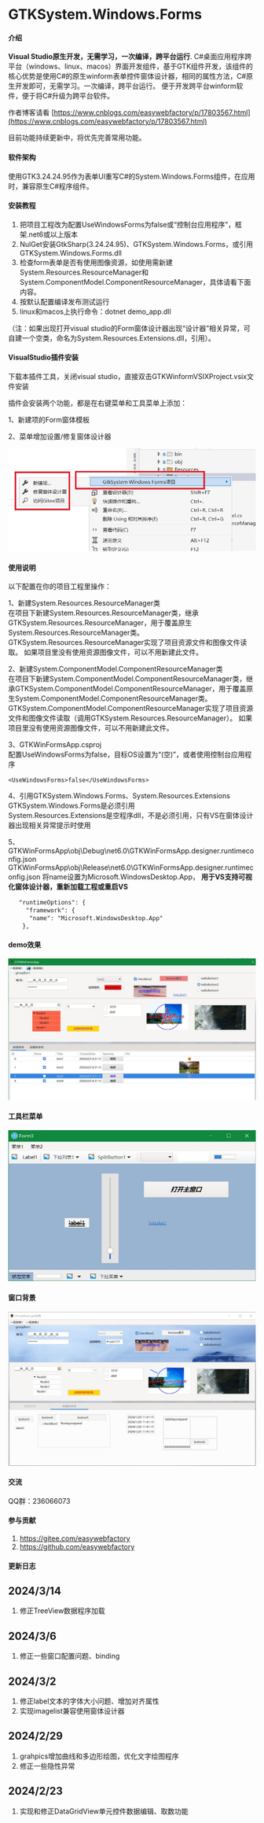 # GTKSystem.Windows.Forms

#### 介绍
**Visual Studio原生开发，无需学习，一次编译，跨平台运行**.
C#桌面应用程序跨平台（windows、linux、macos）界面开发组件，基于GTK组件开发，该组件的核心优势是使用C#的原生winform表单控件窗体设计器，相同的属性方法，C#原生开发即可，无需学习。一次编译，跨平台运行。
便于开发跨平台winform软件，便于将C#升级为跨平台软件。

作者博客请看 [https://www.cnblogs.com/easywebfactory/p/17803567.html](https://www.cnblogs.com/easywebfactory/p/17803567.html)

目前功能持续更新中，将优先完善常用功能。

#### 软件架构

使用GTK3.24.24.95作为表单UI重写C#的System.Windows.Forms组件，在应用时，兼容原生C#程序组件。

#### 安装教程
1.  把项目工程改为配置UseWindowsForms为false或“控制台应用程序”，框架.net6或以上版本
2.  NulGet安装GtkSharp(3.24.24.95)、GTKSystem.Windows.Forms，或引用GTKSystem.Windows.Forms.dll
3.  检查form表单是否有使用图像资源，如使用需新建System.Resources.ResourceManager和System.ComponentModel.ComponentResourceManager，具体请看下面内容。
4.  按默认配置编译发布测试运行
5.  linux和macos上执行命令：dotnet demo_app.dll

 （注：如果出现打开visual studio的Form窗体设计器出现“设计器”相关异常，可自建一个空类，命名为System.Resources.Extensions.dll，引用）。

#### VisualStudio插件安装

下载本插件工具，关闭visual studio，直接双击GTKWinformVSIXProject.vsix文件安装

插件会安装两个功能，都是在右键菜单和工具菜单上添加：

1、新建项的Form窗体模板

2、菜单增加设置/修复窗体设计器

![输入图片说明](pic/vs_vsix.jpeg)

#### 使用说明

以下配置在你的项目工程里操作：

1、新建System.Resources.ResourceManager类<br/>
在项目下新建System.Resources.ResourceManager类，继承GTKSystem.Resources.ResourceManager，用于覆盖原生System.Resources.ResourceManager类。
GTKSystem.Resources.ResourceManager实现了项目资源文件和图像文件读取。
如果项目里没有使用资源图像文件，可以不用新建此文件。

2、新建System.ComponentModel.ComponentResourceManager类<br/>
在项目下新建System.ComponentModel.ComponentResourceManager类，继承GTKSystem.ComponentModel.ComponentResourceManager，用于覆盖原生System.ComponentModel.ComponentResourceManager类。<br/>
GTKSystem.ComponentModel.ComponentResourceManager实现了项目资源文件和图像文件读取（调用GTKSystem.Resources.ResourceManager）。
如果项目里没有使用资源图像文件，可以不用新建此文件。

3、GTKWinFormsApp.csproj<br/>
配置UseWindowsForms为false，目标OS设置为“(空)”，或者使用控制台应用程序
```
<UseWindowsForms>false</UseWindowsForms>
```

4、引用GTKSystem.Windows.Forms、System.Resources.Extensions <br/>
GTKSystem.Windows.Forms是必须引用<br/>
System.Resources.Extensions是空程序dll，不是必须引用，只有VS在窗体设计器出现相关异常提示时使用

5、GTKWinFormsApp\obj\Debug\net6.0\GTKWinFormsApp.designer.runtimeconfig.json
GTKWinFormsApp\obj\Release\net6.0\GTKWinFormsApp.designer.runtimeconfig.json
将name设置为Microsoft.WindowsDesktop.App， **用于VS支持可视化窗体设计器，重新加载工程或重启VS** 

```
   "runtimeOptions": {
     "framework": {
      "name": "Microsoft.WindowsDesktop.App"
    },

```

#### demo效果
![输入图片说明](/pic/run.jpg)

#### 工具栏菜单
![输入图片说明](/pic/toolstrip.jpeg)

#### 窗口背景
![输入图片说明](/pic/backgroundimage.jpg)

#### 交流
QQ群：236066073

#### 参与贡献

1. https://gitee.com/easywebfactory
2. https://github.com/easywebfactory

#### 更新日志
 ## 2024/3/14
 1. 修正TreeView数据程序加载
 ## 2024/3/6
 1. 修正一些窗口配置问题、binding
 ## 2024/3/2
 1. 修正label文本的字体大小问题、增加对齐属性
 2. 实现imagelist兼容使用窗体设计器
 ## 2024/2/29
 1. grahpics增加曲线和多边形绘图，优化文字绘图程序
 2. 修正一些隐性异常 
 ## 2024/2/23
 1. 实现和修正DataGridView单元控件数据编辑、取数功能
